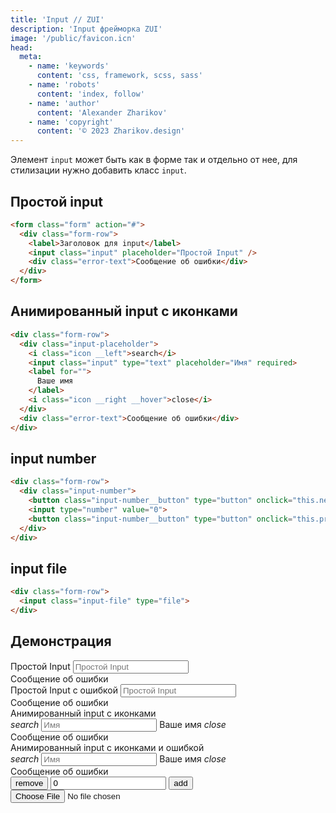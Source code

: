 ```yaml
---
title: 'Input // ZUI'
description: 'Input фрейморка ZUI'
image: '/public/favicon.icn'
head:
  meta:
    - name: 'keywords'
      content: 'css, framework, scss, sass'
    - name: 'robots'
      content: 'index, follow'
    - name: 'author'
      content: 'Alexander Zharikov'
    - name: 'copyright'
      content: '© 2023 Zharikov.design'
---
```

Элемент `input` может быть как в форме так и отдельно от нее, для стилизации нужно добавить класс `input`.

## Простой input
```html
<form class="form" action="#">
  <div class="form-row">
    <label>Заголовок для input</label>
    <input class="input" placeholder="Простой Input" />
    <div class="error-text">Сообщение об ошибки</div>
  </div>
</form>
 ```

## Анимированный input с иконками
```html
<div class="form-row">
  <div class="input-placeholder">
    <i class="icon __left">search</i>
    <input class="input" type="text" placeholder="Имя" required>
    <label for="">
      Ваше имя
    </label>
    <i class="icon __right __hover">close</i>
  </div>
  <div class="error-text">Сообщение об ошибки</div>
</div>
```

## input number
```html
<div class="form-row">
  <div class="input-number">
    <button class="input-number__button" type="button" onclick="this.nextElementSibling.stepDown(); this.nextElementSibling.onchange();">remove</button>
    <input type="number" value="0">
    <button class="input-number__button" type="button" onclick="this.previousElementSibling.stepUp(); this.previousElementSibling.onchange();">add</button>
  </div>
</div>
```

## input file
```html
<div class="form-row">
  <input class="input-file" type="file">
</div>
```

## Демонстрация
<form class="form" action="#">
  <div class="form-row">
    <label>Простой Input</label>
    <input class="input" placeholder="Простой Input" />
    <div class="error-text">Сообщение об ошибки</div>
  </div>
  <div class="form-row error">
    <label>Простой Input с ошибкой</label>
    <input class="input" placeholder="Простой Input" />
    <div class="error-text">Сообщение об ошибки</div>
  </div>
  <div class="form-row">
    <label>Анимированный input с иконками</label>
    <div class="input-placeholder">
      <i class="icon __left">search</i>
      <input class="input" type="text" placeholder="Имя" required>
      <label for="">
        Ваше имя
      </label>
      <i class="icon __right __hover">close</i>
    </div>
    <div class="error-text">Сообщение об ошибки</div>
  </div>
  <div class="form-row error">
    <label>Анимированный input с иконками и ошибкой</label>
    <div class="input-placeholder">
      <i class="icon __left">search</i>
      <input class="input" type="text" placeholder="Имя" required>
      <label for="">
        Ваше имя
      </label>
      <i class="icon __right __hover">close</i>
    </div>
    <div class="error-text">Сообщение об ошибки</div>
  </div>
  <div class="form-row">
    <div class="input-number">
      <button class="input-number__button" type="button" onclick="this.nextElementSibling.stepDown(); this.nextElementSibling.onchange();">remove</button>
      <input type="number" value="0">
      <button class="input-number__button" type="button" onclick="this.previousElementSibling.stepUp(); this.previousElementSibling.onchange();">add</button>
    </div>
  </div>
  <div class="form-row">
    <input class="input-file" type="file">
  </div>
</form>
